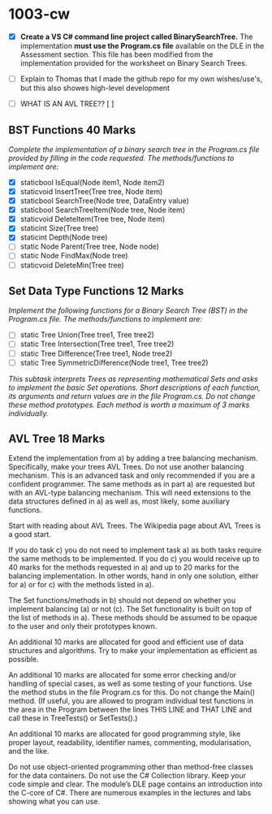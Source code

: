 # 1003-cw

- [X] **Create a VS C# command line project called BinarySearchTree.** The implementation **must use the Program.cs file** available on the DLE in the Assessment section. This file has been modified from the implementation provided for the worksheet on Binary Search Trees.
- [ ] Explain to Thomas that I made the github repo for my own wishes/use's, but this also showes high-level development



- [ ] WHAT IS AN AVL TREE?? [ ]

## BST Functions 40 Marks

*Complete the implementation of a binary search tree in the Program.cs file provided by filling in the code requested. The methods/functions to implement are:*

- [X] staticbool IsEqual(Node item1, Node item2)
- [X] staticvoid InsertTree(Tree tree, Node item)
- [X] staticbool SearchTree(Node tree, DataEntry value)
- [X] staticbool SearchTreeItem(Node tree, Node item)
- [X] staticvoid DeleteItem(Tree tree, Node item)
- [X] staticint Size(Tree tree)
- [X] staticint Depth(Node tree)
- [ ] static Node Parent(Tree tree, Node node)
- [ ] static Node FindMax(Node tree)
- [ ] staticvoid DeleteMin(Tree tree)

## Set Data Type Functions 12 Marks

*Implement the following functions for a Binary Search Tree (BST) in the Program.cs file. The methods/functions to implement are:*

- [ ] static Tree Union(Tree tree1, Tree tree2)
- [ ] static Tree Intersection(Tree tree1, Tree tree2)
- [ ] static Tree Difference(Tree tree1, Node tree2)
- [ ] static Tree SymmetricDifference(Node tree1, Tree tree2)

*This subtask interprets Trees as representing mathematical Sets and asks to implement the basic Set operations. Short descriptions of each function, its arguments and return values are in the file Program.cs. Do not change these method prototypes. Each method is worth a maximum of 3 marks individually.*

## AVL Tree 18 Marks

Extend the implementation from a) by adding a tree balancing mechanism. Specifically, make your trees AVL Trees. Do not use another balancing mechanism. This is an advanced task and only recommended if you are a confident programmer. The same methods as in part a) are requested but with an AVL-type balancing mechanism. This will need extensions to the data structures defined in a) as well as, most likely, some auxiliary functions.

Start with reading about AVL Trees. The Wikipedia page about AVL Trees is a good start.

If you do task c) you do not need to implement task a) as both tasks require the same methods to be implemented. If you do c) you would receive up to 40 marks for the methods requested in a) and up to 20 marks for the balancing implementation. In other words, hand in only one solution, either for a) or for c) with the methods listed in a).

The Set functions/methods in b) should not depend on whether you implement balancing (a) or not (c). The Set functionality is built on top of the list of methods in a). These methods should be assumed to be opaque to the user and only their prototypes known.

An additional 10 marks are allocated for good and efficient use of data structures and algorithms. Try to make your implementation as efficient as possible.

An additional 10 marks are allocated for some error checking and/or handling of special cases, as well as some testing of your functions. Use the method stubs in the file Program.cs for this. Do not change the Main() method. (If useful, you are allowed to program individual test functions in the area in the Program between the lines THIS LINE and THAT LINE and call these in TreeTests() or SetTests().)

An additional 10 marks are allocated for good programming style, like proper layout, readability, identifier names, commenting, modularisation, and the like.

Do not use object-oriented programming other than method-free classes for the data containers. Do not use the C# Collection library. Keep your code simple and clear. The module’s DLE page contains an introduction into the C-core of C#. There are numerous examples in the lectures and labs showing what you can use.
